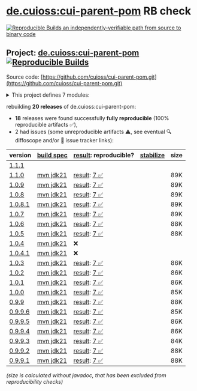 [de.cuioss:cui-parent-pom](https://central.sonatype.com/artifact/de.cuioss/cui-parent-pom/versions) RB check
=======

[![Reproducible Builds](https://reproducible-builds.org/images/logos/rb.svg) an independently-verifiable path from source to binary code](https://reproducible-builds.org/)

## Project: [de.cuioss:cui-parent-pom](https://central.sonatype.com/artifact/de.cuioss/cui-parent-pom/versions) [![Reproducible Builds](https://img.shields.io/endpoint?url=https://raw.githubusercontent.com/jvm-repo-rebuild/reproducible-central/master/content/de/cuioss/cui-parent-pom/badge.json)](https://github.com/jvm-repo-rebuild/reproducible-central/blob/master/content/de/cuioss/cui-parent-pom/README.md)

Source code: [https://github.com/cuioss/cui-parent-pom.git](https://github.com/cuioss/cui-parent-pom.git)

<details><summary>This project defines 7 modules:</summary>

* [de.cuioss:cui-java-bom](https://central.sonatype.com/artifact/de.cuioss/cui-java-bom/overview)
* [de.cuioss:cui-java-parent](https://central.sonatype.com/artifact/de.cuioss/cui-java-parent/overview)
* [de.cuioss:cui-parent-pom](https://central.sonatype.com/artifact/de.cuioss/cui-parent-pom/overview)
* [de.cuioss:java-ee-10-bom](https://central.sonatype.com/artifact/de.cuioss/java-ee-10-bom/overview)
* [de.cuioss:java-ee-bom](https://central.sonatype.com/artifact/de.cuioss/java-ee-bom/overview)
* [de.cuioss:java-ee-orthogonal](https://central.sonatype.com/artifact/de.cuioss/java-ee-orthogonal/overview)
* [de.cuioss:quarkus-bom](https://central.sonatype.com/artifact/de.cuioss/quarkus-bom/overview)
</details>

rebuilding **20 releases** of de.cuioss:cui-parent-pom:
- **18** releases were found successfully **fully reproducible** (100% reproducible artifacts :white_check_mark:),
- 2 had issues (some unreproducible artifacts :warning:, see eventual :mag: diffoscope and/or :memo: issue tracker links):

| version | [build spec](/BUILDSPEC.md) | [result](https://reproducible-builds.org/docs/jvm/): reproducible? | [stabilize](https://github.com/google/oss-rebuild/blob/main/cmd/stabilize/README.md) | size |
| -- | --------- | ------ | ------ | -- |
| [1.1.1](https://central.sonatype.com/artifact/de.cuioss/cui-parent-pom/1.1.1/pom) | | | |
| [1.1.0](https://central.sonatype.com/artifact/de.cuioss/cui-parent-pom/1.1.0/pom) | [mvn jdk21](cui-parent-pom-1.1.0.buildspec) | [result](cui-parent-pom-1.1.0.buildinfo): [7 :white_check_mark: ](cui-parent-pom-1.1.0.buildcompare) | | 89K |
| [1.0.9](https://central.sonatype.com/artifact/de.cuioss/cui-parent-pom/1.0.9/pom) | [mvn jdk21](cui-parent-pom-1.0.9.buildspec) | [result](cui-parent-pom-1.0.9.buildinfo): [7 :white_check_mark: ](cui-parent-pom-1.0.9.buildcompare) | | 89K |
| [1.0.8](https://central.sonatype.com/artifact/de.cuioss/cui-parent-pom/1.0.8/pom) | [mvn jdk21](cui-parent-pom-1.0.8.buildspec) | [result](cui-parent-pom-1.0.8.buildinfo): [7 :white_check_mark: ](cui-parent-pom-1.0.8.buildcompare) | | 89K |
| [1.0.8.1](https://central.sonatype.com/artifact/de.cuioss/cui-parent-pom/1.0.8.1/pom) | [mvn jdk21](cui-parent-pom-1.0.8.1.buildspec) | [result](cui-parent-pom-1.0.8.1.buildinfo): [7 :white_check_mark: ](cui-parent-pom-1.0.8.1.buildcompare) | | 89K |
| [1.0.7](https://central.sonatype.com/artifact/de.cuioss/cui-parent-pom/1.0.7/pom) | [mvn jdk21](cui-parent-pom-1.0.7.buildspec) | [result](cui-parent-pom-1.0.7.buildinfo): [7 :white_check_mark: ](cui-parent-pom-1.0.7.buildcompare) | | 89K |
| [1.0.6](https://central.sonatype.com/artifact/de.cuioss/cui-parent-pom/1.0.6/pom) | [mvn jdk21](cui-parent-pom-1.0.6.buildspec) | [result](cui-parent-pom-1.0.6.buildinfo): [7 :white_check_mark: ](cui-parent-pom-1.0.6.buildcompare) | | 88K |
| [1.0.5](https://central.sonatype.com/artifact/de.cuioss/cui-parent-pom/1.0.5/pom) | [mvn jdk21](cui-parent-pom-1.0.5.buildspec) | [result](cui-parent-pom-1.0.5.buildinfo): [7 :white_check_mark: ](cui-parent-pom-1.0.5.buildcompare) | | 88K |
| [1.0.4](https://central.sonatype.com/artifact/de.cuioss/cui-parent-pom/1.0.4/pom) | [mvn jdk21](cui-parent-pom-1.0.4.buildspec) | :x: | |
| [1.0.4.1](https://central.sonatype.com/artifact/de.cuioss/cui-parent-pom/1.0.4.1/pom) | [mvn jdk21](cui-parent-pom-1.0.4.1.buildspec) | :x: | |
| [1.0.3](https://central.sonatype.com/artifact/de.cuioss/cui-parent-pom/1.0.3/pom) | [mvn jdk21](cui-parent-pom-1.0.3.buildspec) | [result](cui-parent-pom-1.0.3.buildinfo): [7 :white_check_mark: ](cui-parent-pom-1.0.3.buildcompare) | | 86K |
| [1.0.2](https://central.sonatype.com/artifact/de.cuioss/cui-parent-pom/1.0.2/pom) | [mvn jdk21](cui-parent-pom-1.0.2.buildspec) | [result](cui-parent-pom-1.0.2.buildinfo): [7 :white_check_mark: ](cui-parent-pom-1.0.2.buildcompare) | | 86K |
| [1.0.1](https://central.sonatype.com/artifact/de.cuioss/cui-parent-pom/1.0.1/pom) | [mvn jdk21](cui-parent-pom-1.0.1.buildspec) | [result](cui-parent-pom-1.0.1.buildinfo): [7 :white_check_mark: ](cui-parent-pom-1.0.1.buildcompare) | | 86K |
| [1.0.0](https://central.sonatype.com/artifact/de.cuioss/cui-parent-pom/1.0.0/pom) | [mvn jdk21](cui-parent-pom-1.0.0.buildspec) | [result](cui-parent-pom-1.0.0.buildinfo): [7 :white_check_mark: ](cui-parent-pom-1.0.0.buildcompare) | | 85K |
| [0.9.9](https://central.sonatype.com/artifact/de.cuioss/cui-parent-pom/0.9.9/pom) | [mvn jdk21](cui-parent-pom-0.9.9.buildspec) | [result](cui-parent-pom-0.9.9.buildinfo): [7 :white_check_mark: ](cui-parent-pom-0.9.9.buildcompare) | | 88K |
| [0.9.9.6](https://central.sonatype.com/artifact/de.cuioss/cui-parent-pom/0.9.9.6/pom) | [mvn jdk21](cui-parent-pom-0.9.9.6.buildspec) | [result](cui-parent-pom-0.9.9.6.buildinfo): [7 :white_check_mark: ](cui-parent-pom-0.9.9.6.buildcompare) | | 85K |
| [0.9.9.5](https://central.sonatype.com/artifact/de.cuioss/cui-parent-pom/0.9.9.5/pom) | [mvn jdk21](cui-parent-pom-0.9.9.5.buildspec) | [result](cui-parent-pom-0.9.9.5.buildinfo): [7 :white_check_mark: ](cui-parent-pom-0.9.9.5.buildcompare) | | 86K |
| [0.9.9.4](https://central.sonatype.com/artifact/de.cuioss/cui-parent-pom/0.9.9.4/pom) | [mvn jdk21](cui-parent-pom-0.9.9.4.buildspec) | [result](cui-parent-pom-0.9.9.4.buildinfo): [7 :white_check_mark: ](cui-parent-pom-0.9.9.4.buildcompare) | | 86K |
| [0.9.9.3](https://central.sonatype.com/artifact/de.cuioss/cui-parent-pom/0.9.9.3/pom) | [mvn jdk21](cui-parent-pom-0.9.9.3.buildspec) | [result](cui-parent-pom-0.9.9.3.buildinfo): [7 :white_check_mark: ](cui-parent-pom-0.9.9.3.buildcompare) | | 84K |
| [0.9.9.2](https://central.sonatype.com/artifact/de.cuioss/cui-parent-pom/0.9.9.2/pom) | [mvn jdk21](cui-parent-pom-0.9.9.2.buildspec) | [result](cui-parent-pom-0.9.9.2.buildinfo): [7 :white_check_mark: ](cui-parent-pom-0.9.9.2.buildcompare) | | 88K |
| [0.9.9.1](https://central.sonatype.com/artifact/de.cuioss/cui-parent-pom/0.9.9.1/pom) | [mvn jdk21](cui-parent-pom-0.9.9.1.buildspec) | [result](cui-parent-pom-0.9.9.1.buildinfo): [7 :white_check_mark: ](cui-parent-pom-0.9.9.1.buildcompare) | | 88K |

<i>(size is calculated without javadoc, that has been excluded from reproducibility checks)</i>
